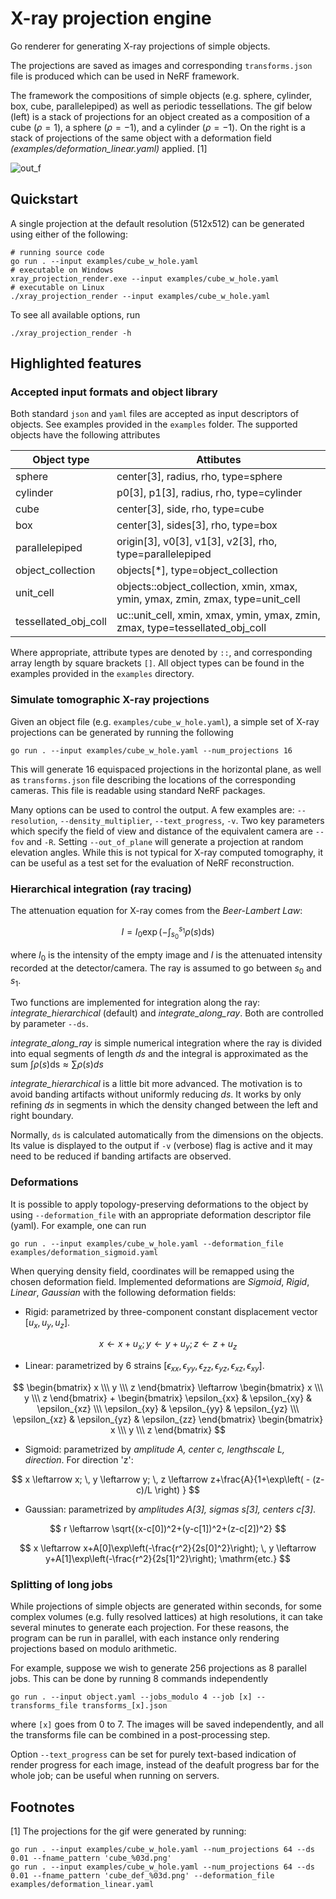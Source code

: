 # X-ray projection engine

Go renderer for generating X-ray projections of simple objects.

The projections are saved as images and corresponding `transforms.json` file is produced which can be used in NeRF framework.

The framework the compositions of simple objects (e.g. sphere, cylinder, box, cube, parallelepiped) as well as periodic tessellations.
The gif below (left) is a stack of projections for an object created as a composition of a cube $(\rho=1)$, a sphere $(\rho=-1)$, and a cylinder $(\rho=-1)$. 
On the right is a stack of projections of the same object with a deformation field _(examples/deformation_linear.yaml)_ applied. [1]

![out_f](https://github.com/user-attachments/assets/21c0b6d2-65ee-4762-b615-9ad053aef82e)

## Quickstart

A single projection at the default resolution (512x512) can be generated using either of the following:
```
# running source code
go run . --input examples/cube_w_hole.yaml
# executable on Windows
xray_projection_render.exe --input examples/cube_w_hole.yaml
# executable on Linux
./xray_projection_render --input examples/cube_w_hole.yaml
```

To see all available options, run

```
./xray_projection_render -h
```

## Highlighted features

### Accepted input formats and object library

Both standard `json` and `yaml` files are accepted as input descriptors of objects. See examples provided in the `examples` folder.
The supported objects have the following attributes

| Object type                         | Attibutes |
|--------------------------------|-----------|
| sphere         | center[3], radius, rho, type=sphere |
| cylinder      | p0[3], p1[3], radius, rho, type=cylinder |
| cube          | center[3], side, rho, type=cube |
| box           | center[3], sides[3], rho, type=box |
| parallelepiped | origin[3], v0[3], v1[3], v2[3], rho, type=parallelepiped |
| object_collection | objects[*], type=object_collection |
| unit_cell     | objects::object_collection, xmin, xmax, ymin, ymax, zmin, zmax, type=unit_cell |
| tessellated_obj_coll | uc::unit_cell, xmin, xmax, ymin, ymax, zmin, zmax, type=tessellated_obj_coll |

Where appropriate, attribute types are denoted by `::`, and corresponding array length by square brackets `[]`.
All object types can be found in the examples provided in the `examples` directory.

### Simulate tomographic X-ray projections

Given an object file (e.g. `examples/cube_w_hole.yaml`), a simple set of X-ray projections can be generated by running the following

```
go run . --input examples/cube_w_hole.yaml --num_projections 16
```

This will generate 16 equispaced projections in the horizontal plane, as well as `transforms.json` file describing the locations of the corresponding cameras. 
This file is readable using standard NeRF packages.

Many options can be used to control the output. A few examples are:
`--resolution`, `--density_multiplier`, `--text_progress`, `-v`.
Two key parameters which specify the field of view and distance of the equivalent camera are `--fov` and `-R`.
Setting `--out_of_plane` will generate a projection at random elevation angles. While this is not typical for X-ray computed tomography, it can be useful as a test set for the evaluation of NeRF reconstruction.

### Hierarchical integration (ray tracing)

The attenuation equation for X-ray comes from the _Beer-Lambert Law_:

$$
I = I_0 \exp\left(-\int_{s_0}^{s_1} \rho(s) \mathrm{ds} \right)
$$

where $I_0$ is the intensity of the empty image and $I$ is the attenuated intensity recorded at the detector/camera.
The ray is assumed to go between $s_0$ and $s_1$.

Two functions are implemented for integration along the ray: _integrate_hierarchical_ (default) and _integrate_along_ray_.
Both are controlled by parameter `--ds`.

_integrate_along_ray_ is simple numerical integration where the ray is divided into equal segments of length $ds$ and the integral is approximated as the sum $\int \rho(s) \mathrm{ds} \approx \sum \rho(s) ds$

_integrate_hierarchical_ is a little bit more advanced. The motivation is to avoid banding artifacts without uniformly reducing $ds$. It works by only refining $ds$ in segments in which the density changed between the left and right boundary.

Normally, `ds` is calculated automatically from the dimensions on the objects. Its value is displayed to the output if `-v` (verbose) flag is active and it may need to be reduced if banding artifacts are observed.

### Deformations

It is possible to apply topology-preserving deformations to the object by using `--deformation_file` with an appropriate deformation descriptor file (yaml).
For example, one can run

```
go run . --input examples/cube_w_hole.yaml --deformation_file examples/deformation_sigmoid.yaml
```

When querying density field, coordinates will be remapped using the chosen deformation field.
Implemented deformations are _Sigmoid_, _Rigid_, _Linear_, _Gaussian_ with the following deformation fields:
- Rigid: parametrized by three-component constant displacement vector $[u_x,u_y,u_z]$.
  
$$
x\leftarrow x+u_x; \, y\leftarrow y+u_y; \, z\leftarrow z+u_z
$$

- Linear: parametrized by 6 strains $[\epsilon_{xx}, \epsilon_{yy}, \epsilon_{zz}, \epsilon_{yz}, \epsilon_{xz}, \epsilon_{xy}]$.

$$
\begin{bmatrix} x \\\ y \\\ z \end{bmatrix} \leftarrow \begin{bmatrix} x \\\ y \\\ z \end{bmatrix} + \begin{bmatrix} \epsilon_{xx} & \epsilon_{xy} & \epsilon_{xz} \\\ \epsilon_{xy} & \epsilon_{yy} & \epsilon_{yz} \\\ \epsilon_{xz} & \epsilon_{yz} & \epsilon_{zz} \end{bmatrix} \begin{bmatrix} x \\\ y \\\ z \end{bmatrix}
$$

- Sigmoid: parametrized by _amplitude A, center c, lengthscale L, direction_. For direction 'z':

$$
x \leftarrow x; \, y \leftarrow y; \, z \leftarrow z+\frac{A}{1+\exp\left( - (z-c)/L \right) }
$$

- Gaussian: parametrized by _amplitudes A[3], sigmas s[3], centers c[3]_.

$$
r \leftarrow \sqrt{(x-c[0])^2+(y-c[1])^2+(z-c[2])^2}
$$

$$
x \leftarrow x+A[0]\exp\left(-\frac{r^2}{2s[0]^2}\right); \, y \leftarrow y+A[1]\exp\left(-\frac{r^2}{2s[1]^2}\right); \mathrm{etc.}
$$

### Splitting of long jobs

While projections of simple objects are generated within seconds, for some complex volumes (e.g. fully resolved lattices) at high resolutions, it can take several minutes to generate each projection.
For these reasons, the program can be run in parallel, with each instance only rendering projections based on modulo arithmetic.

For example, suppose we wish to generate 256 projections as 8 parallel jobs. This can be done by running 8 commands independently

```
go run . --input object.yaml --jobs_modulo 4 --job [x] --transforms_file transforms_[x].json
```
where `[x]` goes from 0 to 7.
The images will be saved independently, and all the transforms file can be combined in a post-processing step.

Option `--text_progress` can be set for purely text-based indication of render progress for each image, instead of the deafult progress bar for the whole job; can be useful when running on servers.

## Footnotes

[1] The projections for the gif were generated by running:
```
go run . --input examples/cube_w_hole.yaml --num_projections 64 --ds 0.01 --fname_pattern 'cube_%03d.png'
go run . --input examples/cube_w_hole.yaml --num_projections 64 --ds 0.01 --fname_pattern 'cube_def_%03d.png' --deformation_file examples/deformation_linear.yaml
```
